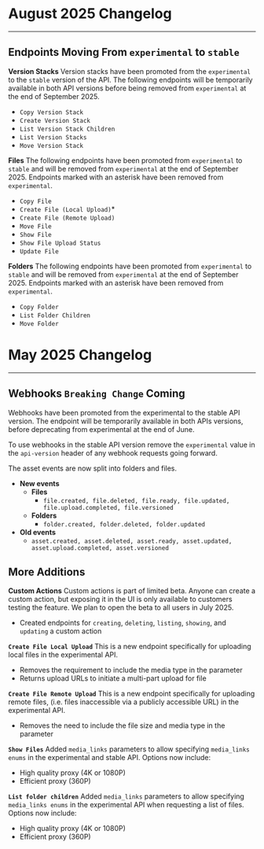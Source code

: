 # August 2025 Changelog

* * *

## Endpoints Moving From `experimental` to `stable` 

**Version Stacks** Version stacks have been promoted from the `experimental` to the `stable` version of the API. The following endpoints will be temporarily available in both API versions before being removed from `experimental` at the end of September 2025.
  
* `Copy Version Stack`
* `Create Version Stack`
* `List Version Stack Children`
* `List Version Stacks`
* `Move Version Stack`

**Files** The following endpoints have been promoted from `experimental` to `stable` and will be removed from `experimental` at the end of September 2025. Endpoints marked with an asterisk have been removed from `experimental`.

* `Copy File`
* `Create File (Local Upload)`*
* `Create File (Remote Upload)`
* `Move File`
* `Show File`
* `Show File Upload Status`
* `Update File`

**Folders** The following endpoints have been promoted from `experimental` to `stable` and will be removed from `experimental` at the end of September 2025. Endpoints marked with an asterisk have been removed from `experimental`.

* `Copy Folder`
* `List Folder Children`
* `Move Folder`


# May 2025 Changelog

* * *

## Webhooks `Breaking Change` Coming

Webhooks have been promoted from the experimental to the stable API version. The endpoint will be temporarily available in both APIs versions, before deprecating from experimental at the end of June.

To use webhooks  in the stable API version remove the `experimental` value in the `api-version` header of any webhook requests going forward.

The asset events are now split into folders and files.

* **New events**
    * **Files**
        * `file.created, file.deleted, file.ready, file.updated, file.upload.completed, file.versioned`
    * **Folders**
        * `folder.created, folder.deleted, folder.updated`
* **Old events**
    * `asset.created, asset.deleted, asset.ready, asset.updated, asset.upload.completed, asset.versioned`

## More Additions

**Custom Actions** Custom actions is part of limited beta. Anyone can create a custom action, but exposing it in the UI is only available to customers testing the feature. We plan to open the beta to all users in July 2025.

* Created endpoints for `creating`, `deleting`, `listing`, `showing`, and `updating` a custom action

**`Create File Local Upload`** This is a new endpoint specifically for uploading local files in the experimental API.

* Removes the requirement to include the media type in the parameter
* Returns upload URLs to initiate a multi-part upload for file

**`Create File Remote Upload`** This is a new endpoint specifically for uploading remote files, (i.e. files inaccessible via a publicly accessible URL) in the experimental API.

* Removes the need to include the file size and media type in the parameter

**`Show Files`** Added `media_links` parameters to allow specifying `media_links enums` in the experimental and stable API.
Options now include:

* High quality proxy (4K or 1080P)
* Efficient proxy (360P)

**`List folder children`** Added `media_links` parameters to allow specifying `media_links enums` in the experimental API when requesting a list of files.
Options now include:

* High quality proxy (4K or 1080P)
* Efficient proxy (360P)

